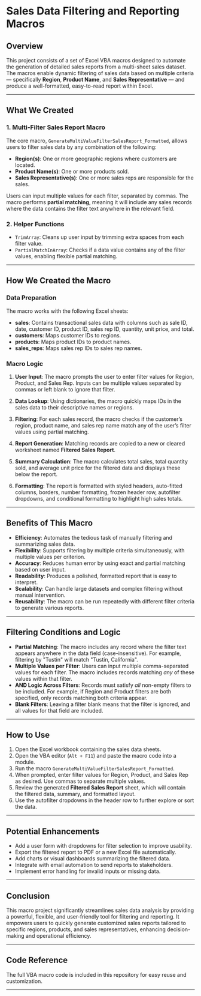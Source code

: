 # Sales Data Filtering and Reporting Macros

## Overview

This project consists of a set of Excel VBA macros designed to automate the generation of detailed sales reports from a multi-sheet sales dataset. The macros enable dynamic filtering of sales data based on multiple criteria — specifically **Region**, **Product Name**, and **Sales Representative** — and produce a well-formatted, easy-to-read report within Excel.

---

## What We Created

### 1. Multi-Filter Sales Report Macro

The core macro, `GenerateMultiValueFilterSalesReport_Formatted`, allows users to filter sales data by any combination of the following:

- **Region(s)**: One or more geographic regions where customers are located.
- **Product Name(s)**: One or more products sold.
- **Sales Representative(s)**: One or more sales reps are responsible for the sales.

Users can input multiple values for each filter, separated by commas. The macro performs **partial matching**, meaning it will include any sales records where the data contains the filter text anywhere in the relevant field.

### 2. Helper Functions

- `TrimArray`: Cleans up user input by trimming extra spaces from each filter value.
- `PartialMatchInArray`: Checks if a data value contains any of the filter values, enabling flexible partial matching.

---

## How We Created the Macro

### Data Preparation

The macro works with the following Excel sheets:

- **sales**: Contains transactional sales data with columns such as sale ID, date, customer ID, product ID, sales rep ID, quantity, unit price, and total.
- **customers**: Maps customer IDs to regions.
- **products**: Maps product IDs to product names.
- **sales_reps**: Maps sales rep IDs to sales rep names.

### Macro Logic

1. **User Input**: The macro prompts the user to enter filter values for Region, Product, and Sales Rep. Inputs can be multiple values separated by commas or left blank to ignore that filter.

2. **Data Lookup**: Using dictionaries, the macro quickly maps IDs in the sales data to their descriptive names or regions.

3. **Filtering**: For each sales record, the macro checks if the customer’s region, product name, and sales rep name match any of the user’s filter values using partial matching.

4. **Report Generation**: Matching records are copied to a new or cleared worksheet named **Filtered Sales Report**.

5. **Summary Calculation**: The macro calculates total sales, total quantity sold, and average unit price for the filtered data and displays these below the report.

6. **Formatting**: The report is formatted with styled headers, auto-fitted columns, borders, number formatting, frozen header row, autofilter dropdowns, and conditional formatting to highlight high sales totals.

---

## Benefits of This Macro

- **Efficiency**: Automates the tedious task of manually filtering and summarizing sales data.
- **Flexibility**: Supports filtering by multiple criteria simultaneously, with multiple values per criterion.
- **Accuracy**: Reduces human error by using exact and partial matching based on user input.
- **Readability**: Produces a polished, formatted report that is easy to interpret.
- **Scalability**: Can handle large datasets and complex filtering without manual intervention.
- **Reusability**: The macro can be run repeatedly with different filter criteria to generate various reports.

---

## Filtering Conditions and Logic

- **Partial Matching**: The macro includes any record where the filter text appears anywhere in the data field (case-insensitive). For example, filtering by "Tustin" will match "Tustin, California".
- **Multiple Values per Filter**: Users can input multiple comma-separated values for each filter. The macro includes records matching *any* of these values within that filter.
- **AND Logic Across Filters**: Records must satisfy *all* non-empty filters to be included. For example, if Region and Product filters are both specified, only records matching both criteria appear.
- **Blank Filters**: Leaving a filter blank means that the filter is ignored, and all values for that field are included.

---

## How to Use

1. Open the Excel workbook containing the sales data sheets.
2. Open the VBA editor (`Alt + F11`) and paste the macro code into a module.
3. Run the macro `GenerateMultiValueFilterSalesReport_Formatted`.
4. When prompted, enter filter values for Region, Product, and Sales Rep as desired. Use commas to separate multiple values.
5. Review the generated **Filtered Sales Report** sheet, which will contain the filtered data, summary, and formatted layout.
6. Use the autofilter dropdowns in the header row to further explore or sort the data.

---

## Potential Enhancements

- Add a user form with dropdowns for filter selection to improve usability.
- Export the filtered report to PDF or a new Excel file automatically.
- Add charts or visual dashboards summarizing the filtered data.
- Integrate with email automation to send reports to stakeholders.
- Implement error handling for invalid inputs or missing data.

---

## Conclusion

This macro project significantly streamlines sales data analysis by providing a powerful, flexible, and user-friendly tool for filtering and reporting. It empowers users to quickly generate customized sales reports tailored to specific regions, products, and sales representatives, enhancing decision-making and operational efficiency.

---

## Code Reference

The full VBA macro code is included in this repository for easy reuse and customization.

---

